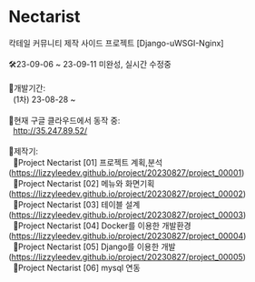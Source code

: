 # Nectarist<br>
칵테일 커뮤니티 제작 사이드 프로젝트 [Django-uWSGI-Nginx]<br>
<br>
🛠️23-09-06 ~ 23-09-11 미완성, 실시간 수정중<br>
<br>
🌟개발기간:<br>
&nbsp;&nbsp;(1차) 23-08-28 ~<br>
<br>
🌟현재 구글 클라우드에서 동작 중:<br>
&nbsp;&nbsp;http://35.247.89.52/<br>
<br>
🌟제작기:<br>
&nbsp;&nbsp;🔸Project Nectarist [01] 프로젝트 계획,분석(https://lizzyleedev.github.io/project/20230827/project_00001)<br>
&nbsp;&nbsp;🔸Project Nectarist [02] 메뉴와 화면기획(https://lizzyleedev.github.io/project/20230827/project_00002)<br>
&nbsp;&nbsp;🔸Project Nectarist [03] 테이블 설계(https://lizzyleedev.github.io/project/20230827/project_00003)<br>
&nbsp;&nbsp;🔸Project Nectarist [04] Docker를 이용한 개발환경(https://lizzyleedev.github.io/project/20230827/project_00004)<br>
&nbsp;&nbsp;🔸Project Nectarist [05] Django를 이용한 개발(https://lizzyleedev.github.io/project/20230827/project_00005)<br>
&nbsp;&nbsp;🔸Project Nectarist [06] mysql 연동<br>
